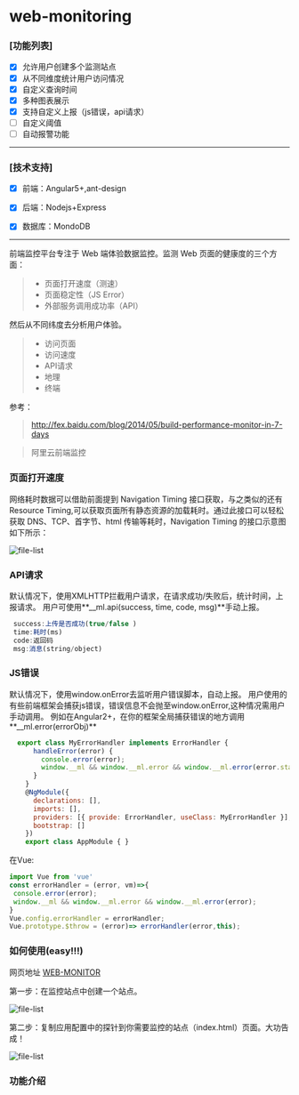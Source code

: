 # web-monitoring

###  [功能列表]

- [x] 允许用户创建多个监测站点
- [x] 从不同维度统计用户访问情况
- [x] 自定义查询时间
- [x] 多种图表展示
- [x] 支持自定义上报（js错误，api请求）
- [ ] 自定义阈值
- [ ] 自动报警功能

------
###  [技术支持]

- [x] 前端：Angular5+,ant-design
- [x] 后端：Nodejs+Express
- [x] 数据库：MondoDB


------
前端监控平台专注于 Web 端体验数据监控。监测 Web 页面的健康度的三个方面：
> * 页面打开速度（测速）
> * 页面稳定性（JS Error）
> * 外部服务调用成功率（API）

然后从不同纬度去分析用户体验。

 >  - 访问页面
 >  - 访问速度
 >  - API请求
 >  - 地理
 >  - 终端
 


参考：
>  http://fex.baidu.com/blog/2014/05/build-performance-monitor-in-7-days

>  阿里云前端监控


### 页面打开速度

网络耗时数据可以借助前面提到 Navigation Timing 接口获取，与之类似的还有Resource Timing,可以获取页面所有静态资源的加载耗时。通过此接口可以轻松获取 DNS、TCP、首字节、html 传输等耗时，Navigation Timing 的接口示意图如下所示：

![file-list](https://github.com/kisslove/web-front-end-monitoring/blob/master/Demo/timing.png)


### API请求

默认情况下，使用XMLHTTP拦截用户请求，在请求成功/失败后，统计时间，上报请求。
用户可使用**__ml.api(success, time, code, msg)**手动上报。
```javascript
 success:上传是否成功(true/false )
 time:耗时(ms)
 code:返回码
 msg:消息(string/object)
```
### JS错误

默认情况下，使用window.onError去监听用户错误脚本，自动上报。
用户使用的有些前端框架会捕获js错误，错误信息不会抛至window.onError,这种情况需用户手动调用。
例如在Angular2+，在你的框架全局捕获错误的地方调用**__ml.error(errorObj)**
```javascript
  export class MyErrorHandler implements ErrorHandler {
      handleError(error) {
        console.error(error);
        window.__ml && window.__ml.error && window.__ml.error(error.stack ||     error);
      }
    }
    @NgModule({
      declarations: [],
      imports: [],
      providers: [{ provide: ErrorHandler, useClass: MyErrorHandler }],
      bootstrap: []
    })
    export class AppModule { }
```
在Vue:
```javascript
import Vue from 'vue'
const errorHandler = (error, vm)=>{
 console.error(error);
 window.__ml && window.__ml.error && window.__ml.error(error);
}
Vue.config.errorHandler = errorHandler;
Vue.prototype.$throw = (error)=> errorHandler(error,this);
```
### 如何使用(easy!!!)  
网页地址 [WEB-MONITOR](http://hubing.online "WEB-MONITOR")

第一步：在监控站点中创建一个站点。

![file-list](https://github.com/kisslove/web-front-end-monitoring/blob/master/Demo/demo1.png)

第二步：复制应用配置中的探针到你需要监控的站点（index.html）页面。大功告成！

![file-list](https://github.com/kisslove/web-front-end-monitoring/blob/master/Demo/demo2.png)

### 功能介绍



